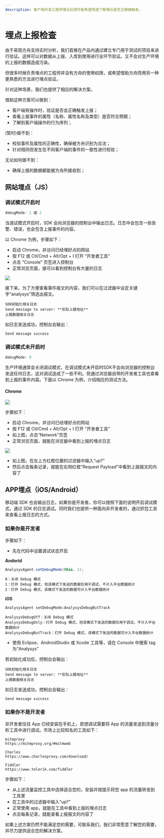 ```yaml
---
description: 客户端开发工程师埋点后很可能希望快速了解埋点是否正确被触发。
---
```


# 埋点上报检查

由于易观方舟支持实时分析，我们首推在产品内通过建立专门用于测试的项目来进行验证。这样可以对数据从上报、入库到使用进行全环节验证。又不会对生产环境的上报的数据造成污染。

但很多时候负责埋点的工程师并没有方舟的使用权限，或希望借助方舟而用另一种更熟悉的方法进行埋点验证。

针对这种场景，我们也提供了相应的解决方案。

借助这种方案可以做到：

* 客户端有操作时，验证是否会正确触发上报；
* 查看上报事件的属性（名称、属性名称及类型）是否符合预期；
* 了解到客户端操作的行为序列；

\(暂时\)做不到：

* 校验事件及属性的正确性，确保被方舟识别为合法；
* 针对相同但发生在不同客户端的事件的一致性进行校验；

无论如何做不到：

* 确保上报的数据都能被方舟所接收到；

## 网站埋点（JS）

### 调试模式开启时

```javascript
debugMode: 1 或 2
```

当调试模式开启时，SDK 会向浏览器的控制台中输出日志。日志中会包含一些告警、错误，也会包含上报事件的内容。

以 Chrome 为例，步骤如下：

* 启动 Chrome，并访问已经埋好点的网站
* 按 F12 或 Ctl/Cmd + Alt/Opt + I 打开 “开发者工具”
* 点击 “Console” 页签进入控制台
* 正常浏览页面，接可以看到控制台有大量的日志

![ ](https://imguserradar.analysys.cn/fangzhou/img/2019/02/201902271209482455.png)

接下来，为了方便查看事件报文的内容，我们可以在过滤器中设定关键字“analysys”筛选出报文。

```text
SDK初始化相关日志
Send message to server: **实际上报地址**
上报数据相关日志
```

如日志发送成功，控制台会输出：

```text
Send message success
```

### 调试模式未开启时

```javascript
debugMode: 0
```

生产环境通常会关闭调试模式，在调试模式未开启时SDK不会向浏览器的控制台发送任何日志，这对调试造成了一些不利。但通过浏览器自带的开发者工具也查看到上报的事件内容。下面以 Chrome 为例，介绍相应的测试方法。

#### Chrome

![ ](https://imguserradar.analysys.cn/fangzhou/img/2019/02/201902262137150450.png)

步骤如下：

* 启动 Chrome，并访问已经埋好点的网站
* 按 F12 或 Ctl/Cmd + Alt/Opt + I 打开 “开发者工具”
* 如上图，点击“Network”页签
* 正常浏览页面，就能在浏览器中看到上报的埋点日志

![ ](https://imguserradar.analysys.cn/fangzhou/img/2019/02/201902262143438120.png)

* 如上图，在左上方红框位置的过滤器中输入“up?”
* 然后点击每条记录，就能在右侧红框“Request Payload”中看到上报报文的内容了

## APP埋点（iOS/Android）

移动端 SDK 也会输出日志，如果你是开发者，你可以按照下面的说明开启调试模式，通过 SDK 的日志调试。同时我们也提供一种面向非开发者的，通过抓包工具来查看上报日志的方式。

### 如果你是开发者

步骤如下：

* 先在代码中设置调试状态开启

**Andorid**

```java
AnalysysAgent.setDebugMode(this, 2);
```

```text
0：关闭 Debug 模式
1：打开 Debug 模式，但该模式下发送的数据仅用于调试，不计入平台数据统计
2：打开 Debug 模式，该模式下发送的数据可计入平台数据统计
```

**iOS**

```text
AnalysysAgent setDebugMode:AnalysysDebugButTrack
```

```text
AnalysysDebugOff：关闭 Debug 模式
AnalysysDebugOnly：打开 Debug 模式，但该模式下发送的数据仅用于调试，不计入平台数据统计
AnalysysDebugButTrack：打开 Debug 模式，该模式下发送的数据可计入平台数据统计
```

* 使用 Eclipse、AndroidStudio 或 Xcode 工具等，请在 Console 中搜索 tag 为“Analysys”

若初始化成功后，控制台会输出：

```text
SDK初始化相关日志
Send message to server: **实际上报地址**
上报数据相关日志
```

如日志发送成功，控制台会输出：

```text
Send message success
```

### 如果你不是开发者

非开发者往往 App 已经安装在手机上，若想调试需要将 App 的流量发送到流量分析工具中进行调试。市场上比较知名的工具如下：

```text
mitmproxy
https://mitmproxy.org/#mitmweb

Charles
https://www.charlesproxy.com/download/ 

Fiddler
https://www.telerik.com/fiddler
```

步骤如下：

* 从上述流量监控工具中选择适合您的，安装并按提示将您 app 的流量转发到工具里
* 在工具中的过滤器中输入“up?”
* 正常使用 app，就能在工具中看到上报的埋点日志
* 点击每条记录，就能查看上报报文的内容了

如果上述方案仍然不能满足您的需要，可联系我们，我们非常愿意了解您的需要，并尽力提供适合您的解决方案。

